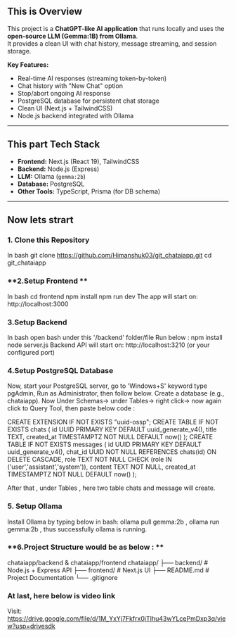 ## This is **Overview**
This project is a **ChatGPT-like AI application** that runs locally and uses the **open-source LLM (Gemma:1B) from Ollama**.  
It provides a clean UI with chat history, message streaming, and session storage.

**Key Features:**
- Real-time AI responses (streaming token-by-token)
- Chat history with "New Chat" option
- Stop/abort ongoing AI response
- PostgreSQL database for persistent chat storage
- Clean UI (Next.js + TailwindCSS)
- Node.js backend integrated with Ollama

---

## This part **Tech Stack**
- **Frontend:** Next.js (React 19), TailwindCSS
- **Backend:** Node.js (Express)
- **LLM:** Ollama (`gemma:2b`)
- **Database:** PostgreSQL
- **Other Tools:** TypeScript, Prisma (for DB schema)

---

## **Now lets strart**

### **1. Clone this Repository**
In bash
git clone https://github.com/Himanshuk03/git_chataiapp.git
cd git_chataiapp

### **2.Setup Frontend **
In bash
cd frontend
npm install
npm run dev
The app will start on: http://localhost:3000

### **3.Setup Backend**
In bash
open bash under this '/backend' folder/file
Run below :
npm install
node server.js
Backend API will start on: http://localhost:3210 (or your configured port)

### **4.Setup PostgreSQL Database**
Now, start your PostgreSQL server, go to  'Windows+S' keyword type pgAdmin, Run as Administrator, then follow below.
Create a database (e.g., chataiapp).
Now Under Schemas-> under Tables-> right click-> now again click to Query Tool, then paste below code :

CREATE EXTENSION IF NOT EXISTS "uuid-ossp";
CREATE TABLE IF NOT EXISTS chats (
  id UUID PRIMARY KEY DEFAULT uuid_generate_v4(),
  title TEXT,
  created_at TIMESTAMPTZ NOT NULL DEFAULT now()
);
CREATE TABLE IF NOT EXISTS messages (
  id UUID PRIMARY KEY DEFAULT uuid_generate_v4(),
  chat_id UUID NOT NULL REFERENCES chats(id) ON DELETE CASCADE,
  role TEXT NOT NULL CHECK (role IN ('user','assistant','system')),
  content TEXT NOT NULL,
  created_at TIMESTAMPTZ NOT NULL DEFAULT now()
);

After that , under Tables , here two table chats and message will create.

### **5. Setup Ollama**
Install Ollama by typing below in bash: 
ollama pull gemma:2b ,
ollama run gemma:2b , thus successfully ollama is running.

### **6.Project Structure would be as below : **
chataiapp/backend & chataiapp/frontend
chataiapp/
 ├── backend/         # Node.js + Express API
 ├── frontend/        # Next.js UI
 ├── README.md        # Project Documentation
 └── .gitignore

### **At last, here below is video link**
Visit: https://drive.google.com/file/d/1M_YxYj7Fkfrx0jTIhu43wYLcePmDxp3q/view?usp=drivesdk
